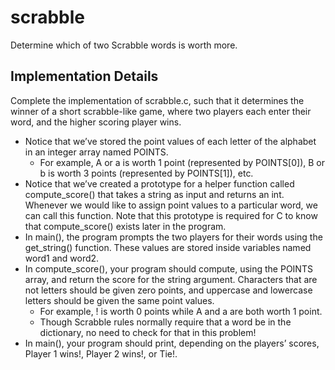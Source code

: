 # scrabble
Determine which of two Scrabble words is worth more.

## Implementation Details
Complete the implementation of scrabble.c, such that it determines the winner of a short scrabble-like game, where two players each enter their word, and the higher scoring player wins.

* Notice that we’ve stored the point values of each letter of the alphabet in an integer array named POINTS.
    * For example, A or a is worth 1 point (represented by POINTS[0]), B or b is worth 3 points (represented by POINTS[1]), etc.
* Notice that we’ve created a prototype for a helper function called compute_score() that takes a string as input and returns an int. Whenever we would like to assign point values to a particular word, we can call this function. Note that this prototype is required for C to know that compute_score() exists later in the program.
* In main(), the program prompts the two players for their words using the get_string() function. These values are stored inside variables named word1 and word2.
* In compute_score(), your program should compute, using the POINTS array, and return the score for the string argument. Characters that are not letters should be given zero points, and uppercase and lowercase letters should be given the same point values.
    * For example, ! is worth 0 points while A and a are both worth 1 point.
    * Though Scrabble rules normally require that a word be in the dictionary, no need to check for that in this problem!
* In main(), your program should print, depending on the players’ scores, Player 1 wins!, Player 2 wins!, or Tie!.